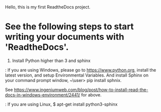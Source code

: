 Hello, this is my first ReadtheDocs project.
# See the following steps to start writing your documents with 'ReadtheDocs'.

1. Install Python higher than 3 and sphinx

: If you are using Windows, 
please go to https://www.python.org, install the latest version, and setup Environmental Variables.
And install Sphinx on your command prompt window, ~\user> pip install sphnix.

See https://www.ingeniumweb.com/blog/post/how-to-install-read-the-docs-in-windows-environment/2441/ for above.
 
: If you are using Linux, 
$ apt-get install python3-sphinx 
